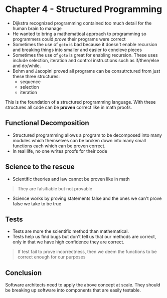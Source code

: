 # Chapter 4 - Structured Programming

* Dijkstra recognized programming contained too much detail for the human brain to manage
* He wanted to bring a mathematical approach to programming so programmers could _prove_ their programs were correct
* Sometimes the use of `goto` is bad because it doesn't enable recursion and breaking things into smaller and easier to concieve pieces
* Sometimes the use of `goto` is great for enabling recursion. These uses include selection, iteration and control instructions such as if/then/else and do/while.
* Bohm and Jacopini proved all programs can be consutrctured from just these three structures:
  * sequence
  * selection
  * iteration
  
This is the foundation of a structured programming language. With these structures all code can be **proven** correct like in math proofs.

## Functional Decomposition

* Structured programming allows a program to be decomposed into many modules which themselves can be broken down into many small functions each which can be proven correct. 
* In real life, no one writes proofs for their code

## Science to the rescue

* Scientific theories and law cannot be proven like in math
> They are falsifiable but not provable
* Science works by proving statements false and the ones we can't prove false we take to be true

## Tests

* Tests are more the scientific method than mathematical.
* Tests help us find bugs but don't tell us that our methods are correct, only in that we have high confidence they are correct.
>If test fail to prove incorrectness, then we deem the functions to be correct enough for our purposes

## Conclusion

Software architects need to apply the above concept at scale. They should be breaking up software into components that are easily testable.

